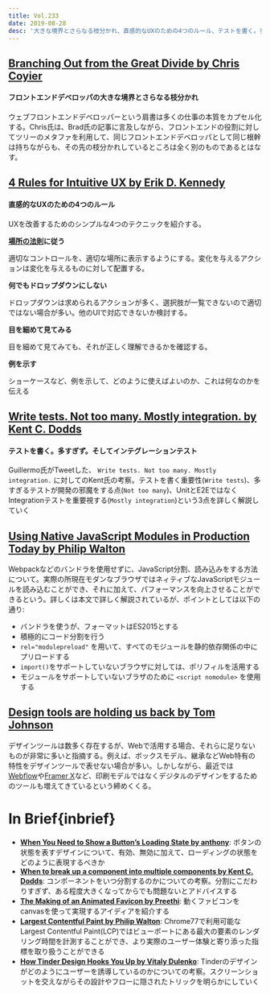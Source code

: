 ```yaml
---
title: Vol.233
date: 2019-08-28
desc: '大きな境界とさらなる枝分かれ、直感的なUXのための4つのルール、テストを書く。多すぎず。そしてインテグレーションテスト、ほか計10リンク'
---
```


## [Branching Out from the Great Divide by Chris Coyier](https://css-tricks.com/branching-out-from-the-great-divide/)

#### フロントエンドデベロッパの大きな境界とさらなる枝分かれ
ウェブフロントエンドデベロッパーという肩書は多くの仕事の本質をカプセル化する。Chris氏は、Brad氏の記事に言及しながら、フロントエンドの役割に対してツリーのメタファを利用して、同じフロントエンドデベロッパとして同じ根幹は持ちながらも、その先の枝分かれしているところは全く別のものであるとはなす。

## [4 Rules for Intuitive UX by Erik D. Kennedy](https://learnui.design/blog/4-rules-intuitive-ux.html)

#### 直感的なUXのための4つのルール
UXを改善するためのシンプルな4つのテクニックを紹介する。

**[場所の法則](https://learnui.design/blog/the-3-laws-of-locality.html)に従う**

適切なコントロールを、適切な場所に表示するようにする。変化を与えるアクションは変化を与えるものに対して配置する。

**何でもドロップダウンにしない**

ドロップダウンは求められるアクションが多く、選択肢が一覧できないので適切ではない場合が多い。他のUIで対応できないか検討する。

**目を細めて見てみる**

目を細めて見てみても、それが正しく理解できるかを確認する。

**例を示す**

ショーケースなど、例を示して、どのように使えばよいのか、これは何なのかを伝える

## [Write tests. Not too many. Mostly integration. by Kent C. Dodds](https://kentcdodds.com/blog/write-tests)

#### テストを書く。多すぎず。そしてインテグレーションテスト
Guillermo氏がTweetした、 `Write tests. Not too many. Mostly integration.` に対してのKent氏の考察。テストを書く重要性(`Write tests`)、多すぎるテストが開発の邪魔をする点(`Not too many`)、UnitとE2EではなくIntegrationテストを重要視する(`Mostly integration`)という3点を詳しく解説していく

## [Using Native JavaScript Modules in Production Today by Philip Walton](https://philipwalton.com/articles/using-native-javascript-modules-in-production-today/)

Webpackなどのバンドラを使用せずに、JavaScript分割、読み込みをする方法について。実際の所現在モダンなブラウザではネィティブなJavaScriptモジュールを読み込むことができ、それに加えて、パフォーマンスを向上させることができるという。詳しくは本文で詳しく解説されているが、ポイントとしては以下の通り:

- バンドラを使うが、フォーマットはES2015とする
- 積極的にコード分割を行う
- `rel="modulepreload"` を用いて、すべてのモジュールを静的依存関係の中にプリロードする
- `import()`をサポートしていないブラウザに対しては、ポリフィルを活用する
- モジュールをサポートしていないブラザのために `<script nomodule>` を使用する

## [Design tools are holding us back by Tom Johnson](https://uxdesign.cc/design-tools-are-holding-us-back-1aca266b333e)

デザインツールは数多く存在するが、Webで活用する場合、それらに足りないものが非常に多いと指摘する。例えば、ボックスモデル、継承などWeb特有の特性をデザインツールで表せない場合が多い。しかしながら、最近では[Webflow](https://webflow.com)や[Framer X](https://www.framer.com)など、印刷モデルではなくデジタルのデザインをするためのツールも増えてきているという締めくくる。

# In Brief{inbrief}
- [**When You Need to Show a Button’s Loading State by anthony**](https://uxmovement.com/buttons/when-you-need-to-show-a-buttons-loading-state/): ボタンの状態を表すデザインについて、有効、無効に加えて、ローディングの状態をどのように表現するべきか
- [**When to break up a component into multiple components by Kent C. Dodds**](https://kentcdodds.com/blog/when-to-break-up-a-component-into-multiple-components): コンポーネントをいつ分割するのかについての考察。分割にこだわりすぎず、ある程度大きくなってからでも問題ないとアドバイスする
- [**The Making of an Animated Favicon by Preethi**](https://css-tricks.com/the-making-of-an-animated-favicon/): 動くファビコンをcanvasを使って実現するアイディアを紹介する
- [**Largest Contentful Paint by Philip Walton**](https://web.dev/largest-contentful-paint/): Chrome77で利用可能なLargest Contentful Paint(LCP)ではビューポートにある最大の要素のレンダリング時間を計測することができ、より実際のユーザー体験と寄り添った指標を取り扱うことができる
- [**How Tinder Design Hooks You Up by Vitaly Dulenko**](https://uxplanet.org/how-tinder-design-hooks-you-up-60201d78501f): Tinderのデザインがどのようにユーザーを誘導しているのかについての考察。スクリーンショットを交えながらその設計やフローに隠されたトリックを明らかにしていく

